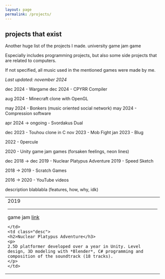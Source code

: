 ```yaml
---
layout: page
permalink: /projects/
---
```


## projects that exist

Another huge list of the projects I made. <span class="tag-school">university</span> <span class="tag-game-jam">game jam</span> <span class="tag-game">game</span>

Especially includes programming projects, but also some side projects that are related to computers.

If not specified, all music used in the mentioned games were made by me.

*Last updated: november 2024*

dec 2024 - Wargame
dec 2024 - CPYRR Compiler

aug 2024 - Minecraft clone with OpenGL

may 2024 - Bonkers (music oriented social network)
may 2024 - Compression software

apr 2024 -> ongoing - Svordakus Dual

dec 2023 - Touhou clone in C
nov 2023 - Mob Fight
jan 2023 - Blug
  
2022 - 0percule

2020 - Unity game jam games (forsaken feelings, neon lines)

dec 2018 -> dec 2019 - Nuclear Platypus Adventure
2019 - Speed Sketch

2018 -> 2019 - Scratch Games

2016 -> 2020 - YouTube videos

description blablabla (features, how, why, idk)

<table class="projects">

<tr>
    <td class="date">
    <span class="proDate">2019</span><hr>
    <span class="tag-game-jam">game jam</span>
    <a class="proLink" href="">link</a>
    
    </td>
    <td class="desc">
    <h2>Nuclear Platypus Adventure</h3>
    <p>
    2.5D platformer developed over a year in Unity. Level design, 3D modeling with *Blender*, C# programming and composition of the soundtrack (18 tracks).
    </p>
    </td>
</tr>

</table>